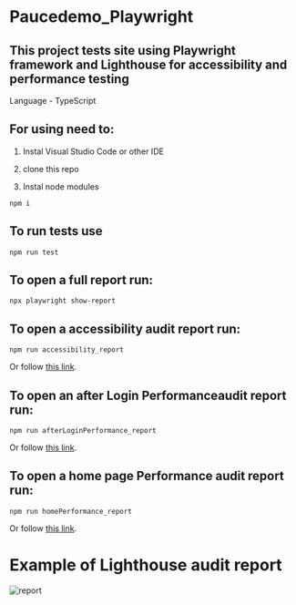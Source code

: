 # Paucedemo_Playwright
## This project tests  site using Playwright framework and Lighthouse for accessibility and performance testing

Language - TypeScript

## For using need to:
1. Instal Visual Studio Code or other IDE

2. clone this repo

3. Instal node modules
```console
npm i
```

## To run tests use
```console
npm run test 
```

## To open a full report run:
```console
npx playwright show-report
```
## To open a accessibility audit report run:
```console
npm run accessibility_report
```
Or follow [this link](https://denyst07.github.io/Saucedemo_Playwright/audit_report/accessibility_report.html/).

## To open an after Login Performanceaudit report run:
```console
npm run afterLoginPerformance_report
```
Or follow [this link](https://denyst07.github.io/Saucedemo_Playwright/audit_report/afterLoginPerformance_report.html/).

## To open a home page Performance audit report run:
```console
npm run homePerformance_report
```
Or follow [this link](https://denyst07.github.io/Saucedemo_Playwright/audit_report/homePerformance_report.html/).

# Example of Lighthouse audit report

![report](https://i.imgur.com/5aNWkhe.png)